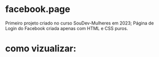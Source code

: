 # facebook.page
Primeiro projeto criado no curso SouDev-Mulheres em 2023;
Página de Login do Facebook criada apenas com HTML e CSS puros.
# como vizualizar:

